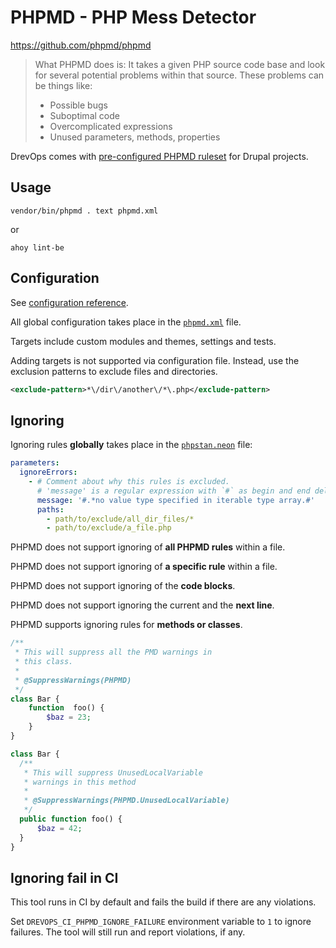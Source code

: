 # PHPMD - PHP Mess Detector

https://github.com/phpmd/phpmd

> What PHPMD does is: It takes a given PHP source code base and look for several
> potential problems within that source. These problems can be things like:
>
> - Possible bugs
> - Suboptimal code
> - Overcomplicated expressions
> - Unused parameters, methods, properties

DrevOps comes with [pre-configured PHPMD ruleset](../../../../phpmd.xml)
for Drupal projects.

## Usage

```shell
vendor/bin/phpmd . text phpmd.xml
```
or
```shell
ahoy lint-be
```

## Configuration

See [configuration reference](https://phpmd.org/documentation/index.html).

All global configuration takes place in the [`phpmd.xml`](../../../../phpmd.xml)
file.

Targets include custom modules and themes, settings and tests.

Adding targets is not supported via configuration file. Instead, use the
exclusion patterns to exclude files and directories.

```xml
<exclude-pattern>*\/dir\/another\/*\.php</exclude-pattern>
```

## Ignoring

Ignoring rules **globally** takes place in
the [`phpstan.neon`](../../../../phpstan.neon) file:

```yaml
parameters:
  ignoreErrors:
    - # Comment about why this rules is excluded.
      # 'message' is a regular expression with `#` as begin and end delimiters.
      message: '#.*no value type specified in iterable type array.#'
      paths:
        - path/to/exclude/all_dir_files/*
        - path/to/exclude/a_file.php
```

PHPMD does not support ignoring of **all PHPMD rules** within a file.

PHPMD does not support ignoring of **a specific rule** within a file.

PHPMD does not support ignoring of the **code blocks**.

PHPMD does not support ignoring the current and the **next line**.

PHPMD supports ignoring rules for **methods or classes**.

```php
/**
 * This will suppress all the PMD warnings in
 * this class.
 *
 * @SuppressWarnings(PHPMD)
 */
class Bar {
    function  foo() {
        $baz = 23;
    }
}

class Bar {
  /**
   * This will suppress UnusedLocalVariable
   * warnings in this method
   *
   * @SuppressWarnings(PHPMD.UnusedLocalVariable)
   */
  public function foo() {
      $baz = 42;
  }
}
```

## Ignoring fail in CI

This tool runs in CI by default and fails the build if there are any violations.

Set `DREVOPS_CI_PHPMD_IGNORE_FAILURE` environment variable to `1` to ignore
failures. The tool will still run and report violations, if any.
